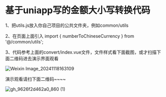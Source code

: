 # 基于uniapp写的金额大小写转换代码

1、把utils.js放入你自己项目的公共文件夹，例如common/utils

2、在页面上面引入
    import { numberToChineseCurrency } from '@/common/utils';
    
3、代码参考上面的convert/index.vue文件，文件样式看下面截图，或才扫描下面二维码进去演示界面观看

![Weixin Image_20241118163109](https://github.com/user-attachments/assets/c2ce55b2-c6d5-415c-8bdb-fd972cd0b832)

演示观看请扫下面二维码~~~~

![gh_9626f2d462a0_860 (1)](https://github.com/user-attachments/assets/7dc31ed2-ef1d-422f-8703-029135b37f68)



